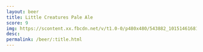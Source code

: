 ```yaml
---
layout: beer
title: Little Creatures Pale Ale
score: 9
img: https://scontent.xx.fbcdn.net/v/t1.0-0/p480x480/543882_10151461681178745_1285845134_n.jpg?oh=778a294ec54ba38b6ea983866449d3a5&oe=586A92E5
desc: 
permalink: /beer/:title.html
---
```

